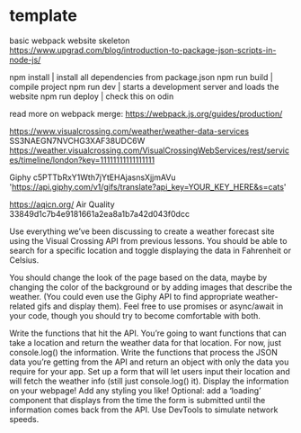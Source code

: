 # template

basic webpack website skeleton
https://www.upgrad.com/blog/introduction-to-package-json-scripts-in-node-js/

npm install | install all dependencies from package.json
npm run build | compile project
npm run dev | starts a development server and loads the website
npm run deploy | check this on odin

read more on webpack merge:
https://webpack.js.org/guides/production/

https://www.visualcrossing.com/weather/weather-data-services
SS3NAEGN7NVCHG3XAF38UDC6W
https://weather.visualcrossing.com/VisualCrossingWebServices/rest/services/timeline/london?key=11111111111111111

Giphy
c5PTTbRxY1Wth7jYtEHAjasnsXjjmAVu
'https://api.giphy.com/v1/gifs/translate?api_key=YOUR_KEY_HERE&s=cats'

https://aqicn.org/
Air Quality
33849d1c7b4e9181661a2ea8a1b7a42d043f0dcc


Use everything we’ve been discussing to create a weather forecast site using the Visual Crossing API from previous lessons. You should be able to search for a specific location and toggle displaying the data in Fahrenheit or Celsius.

You should change the look of the page based on the data, maybe by changing the color of the background or by adding images that describe the weather. (You could even use the Giphy API to find appropriate weather-related gifs and display them). Feel free to use promises or async/await in your code, though you should try to become comfortable with both.

Write the functions that hit the API. You’re going to want functions that can take a location and return the weather data for that location. For now, just console.log() the information.
Write the functions that process the JSON data you’re getting from the API and return an object with only the data you require for your app.
Set up a form that will let users input their location and will fetch the weather info (still just console.log() it).
Display the information on your webpage!
Add any styling you like!
Optional: add a ‘loading’ component that displays from the time the form is submitted until the information comes back from the API. Use DevTools to simulate network speeds.
